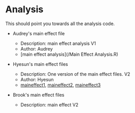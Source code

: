 # Analysis

This should point you towards all the analysis code.

* Audrey's main effect file
	* Description: main effect analysis V1
	* Author: Audrey
	* [main effect analysis](/Main Effect Analysis.R)
	
* Hyesun's main effect files
	* Description: One version of the main effect files. V2
	* Author: Hyesun
	* [maineffect1](/Hyesun/maineffect_v1.Rnw), [maineffect2](/Hyesun/maineffect2.Rnw), [maineffect3](/Hyesun/maineffect3.Rnw)

* Brook's main effect files
	* Description: main effect V2

